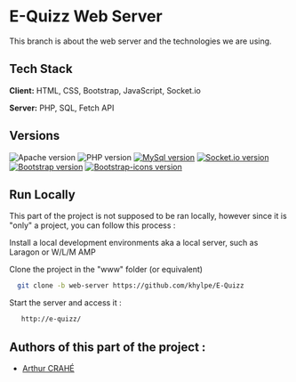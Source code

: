 # E-Quizz Web Server
This branch is about the web server and the technologies we are using.
## Tech Stack
**Client:** HTML, CSS, Bootstrap, JavaScript, Socket.io

**Server:** PHP, SQL, Fetch API
## Versions
![Apache version](https://img.shields.io/badge/Apache-2.4.54-purple)
![PHP version](https://img.shields.io/badge/PHP-8.1.10-blue)
[![MySql version](https://img.shields.io/badge/MySql-8.0.30-yellow)](https://expressjs.com/fr/)
[![Socket.io version](https://img.shields.io/badge/Socket.io-4.5.4-red)](https://socket.io/)
[![Bootstrap version](https://img.shields.io/badge/Bootstrap-5.3.0.alpha_1-purple)](https://getbootstrap.com/)
[![Bootstrap-icons version](https://img.shields.io/badge/Bootstrap_icons-1.10.3-blueviolet)](https://icons.getbootstrap.com/)

## Run Locally
This part of the project is not supposed to be ran locally, however since it is "only" a project, you can follow this process :

Install a local development environments aka a local server, such as Laragon or W/L/M AMP

Clone the project in the "www" folder (or equivalent)

```bash
  git clone -b web-server https://github.com/khylpe/E-Quizz
```
Start the server and access it :
```bash
   http://e-quizz/
```

## Authors of this part of the project :
- [Arthur CRAHÉ](https://github.com/khylpe)
